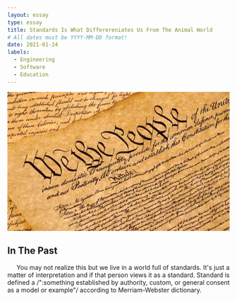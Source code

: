 ```yaml
---
layout: essay
type: essay
title: Standards Is What Differereniates Us From The Animal World
# All dates must be YYYY-MM-DD format!
date: 2021-01-24
labels:
  - Engineering
  - Software
  - Education
---
```


<img class="ui xlarge image" src="../images/Constitution.png" width="1000">

## In The Past
<p align="justify">
&nbsp;&nbsp;&nbsp;&nbsp; You may not realize this but we live in a world full of standards. It's just a matter of interpretation and if that person views it as a standard. Standard is defined a /":something established by authority, custom, or general consent as a model or example"/ according to Merriam-Webster dictionary.
<br /></p>
